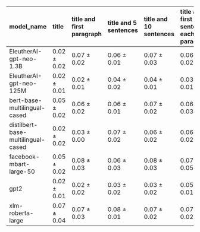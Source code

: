 | model_name                         | title           | title and first paragraph   | title and 5 sentences   | title and 10 sentences   | title and first sentence each paragraph   | raw text            |
|:-----------------------------------|:----------------|:----------------------------|:------------------------|:-------------------------|:------------------------------------------|:--------------------|
| EleutherAI-gpt-neo-1.3B            | 0.02 $\pm$ 0.02 | 0.07 $\pm$ 0.02             | 0.06 $\pm$ 0.01         | 0.07 $\pm$ 0.03          | 0.06 $\pm$ 0.02                           | 0.06 $\pm$ 0.03     |
| EleutherAI-gpt-neo-125M            | 0.02 $\pm$ 0.01 | 0.02 $\pm$ 0.01             | 0.04 $\pm$ 0.02         | 0.04 $\pm$ 0.01          | 0.03 $\pm$ 0.01                           | 0.04 $\pm$ 0.02     |
| bert-base-multilingual-cased       | 0.05 $\pm$ 0.02 | 0.06 $\pm$ 0.02             | 0.06 $\pm$ 0.01         | 0.07 $\pm$ 0.02          | 0.06 $\pm$ 0.03                           | 0.08 $\pm$ 0.01     |
| distilbert-base-multilingual-cased | 0.02 $\pm$ 0.02 | 0.03 $\pm$ 0.00             | 0.07 $\pm$ 0.02         | 0.06 $\pm$ 0.02          | 0.06 $\pm$ 0.02                           | 0.08 $\pm$ 0.03     |
| facebook-mbart-large-50            | 0.05 $\pm$ 0.02 | 0.08 $\pm$ 0.03             | 0.06 $\pm$ 0.03         | 0.08 $\pm$ 0.03          | 0.07 $\pm$ 0.05                           | 0.10 $\pm$ 0.05     |
| gpt2                               | 0.02 $\pm$ 0.01 | 0.02 $\pm$ 0.02             | 0.03 $\pm$ 0.02         | 0.03 $\pm$ 0.02          | 0.05 $\pm$ 0.01                           | 0.04 $\pm$ 0.02     |
| xlm-roberta-large                  | 0.07 $\pm$ 0.04 | 0.07 $\pm$ 0.03             | 0.08 $\pm$ 0.01         | 0.07 $\pm$ 0.02          | 0.07 $\pm$ 0.02                           | **0.11 $\pm$ 0.02** |